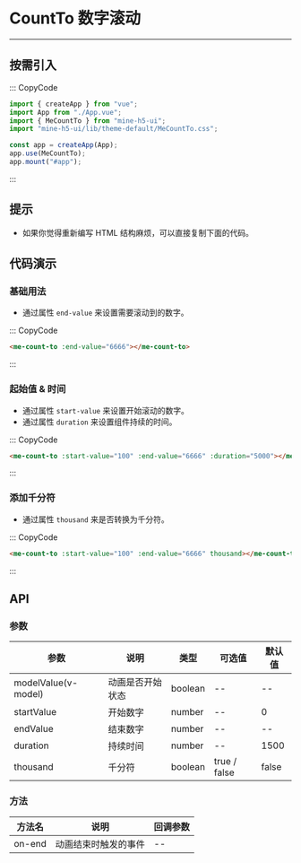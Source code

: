 # CountTo 数字滚动

---

## 按需引入

::: CopyCode

```JavaScript
import { createApp } from "vue";
import App from "./App.vue";
import { MeCountTo } from "mine-h5-ui";
import "mine-h5-ui/lib/theme-default/MeCountTo.css";

const app = createApp(App);
app.use(MeCountTo);
app.mount("#app");
```

:::

## 提示

- 如果你觉得重新编写 HTML 结构麻烦，可以直接复制下面的代码。

## 代码演示

### 基础用法

- 通过属性 `end-value` 来设置需要滚动到的数字。

::: CopyCode

```HTML
<me-count-to :end-value="6666"></me-count-to>
```

:::

### 起始值 & 时间

- 通过属性 `start-value` 来设置开始滚动的数字。
- 通过属性 `duration` 来设置组件持续的时间。

::: CopyCode

```HTML
<me-count-to :start-value="100" :end-value="6666" :duration="5000"></me-count-to>
```

:::

### 添加千分符

- 通过属性 `thousand` 来是否转换为千分符。

::: CopyCode

```HTML
<me-count-to :start-value="100" :end-value="6666" thousand></me-count-to>
```

:::

## API

### 参数

| 参数                | 说明             | 类型    | 可选值       | 默认值 |
|---------------------|------------------|---------|--------------|--------|
| modelValue(v-model) | 动画是否开始状态 | boolean | --           | --     |
| startValue          | 开始数字         | number  | --           | 0      |
| endValue            | 结束数字         | number  | --           | --     |
| duration            | 持续时间         | number  | --           | 1500   |
| thousand            | 千分符           | boolean | true / false | false  |

### 方法

| 方法名 | 说明                 | 回调参数 |
|--------|----------------------|----------|
| on-end | 动画结束时触发的事件 | --       |
